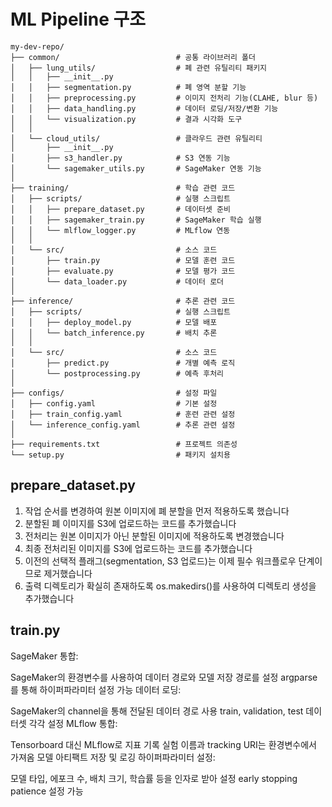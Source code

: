 # ML Pipeline 구조

```
my-dev-repo/
├── common/                          # 공통 라이브러리 폴더
│   ├── lung_utils/                  # 폐 관련 유틸리티 패키지
│   │   ├── __init__.py
│   │   ├── segmentation.py          # 폐 영역 분할 기능
│   │   ├── preprocessing.py         # 이미지 전처리 기능(CLAHE, blur 등)
│   │   ├── data_handling.py         # 데이터 로딩/저장/변환 기능
│   │   └── visualization.py         # 결과 시각화 도구
│   │
│   └── cloud_utils/                 # 클라우드 관련 유틸리티
│       ├── __init__.py
│       ├── s3_handler.py            # S3 연동 기능
│       └── sagemaker_utils.py       # SageMaker 연동 기능
│
├── training/                        # 학습 관련 코드
│   ├── scripts/                     # 실행 스크립트
│   │   ├── prepare_dataset.py       # 데이터셋 준비
│   │   ├── sagemaker_train.py       # SageMaker 학습 실행
│   │   └── mlflow_logger.py         # MLflow 연동
│   │
│   └── src/                         # 소스 코드
│       ├── train.py                 # 모델 훈련 코드
│       ├── evaluate.py              # 모델 평가 코드
│       └── data_loader.py           # 데이터 로더
│
├── inference/                       # 추론 관련 코드
│   ├── scripts/                     # 실행 스크립트
│   │   ├── deploy_model.py          # 모델 배포
│   │   └── batch_inference.py       # 배치 추론
│   │
│   └── src/                         # 소스 코드
│       ├── predict.py               # 개별 예측 로직
│       └── postprocessing.py        # 예측 후처리
│
├── configs/                         # 설정 파일
│   ├── config.yaml                  # 기본 설정
│   ├── train_config.yaml            # 훈련 관련 설정
│   └── inference_config.yaml        # 추론 관련 설정
│
├── requirements.txt                 # 프로젝트 의존성
└── setup.py                         # 패키지 설치용
```


## prepare_dataset.py

1. 작업 순서를 변경하여 원본 이미지에 폐 분할을 먼저 적용하도록 했습니다
2. 분할된 폐 이미지를 S3에 업로드하는 코드를 추가했습니다
3. 전처리는 원본 이미지가 아닌 분할된 이미지에 적용하도록 변경했습니다
4. 최종 전처리된 이미지를 S3에 업로드하는 코드를 추가했습니다
5. 이전의 선택적 플래그(segmentation, S3 업로드)는 이제 필수 워크플로우 단계이므로 제거했습니다
6. 출력 디렉토리가 확실히 존재하도록 os.makedirs()를 사용하여 디렉토리 생성을 추가했습니다

## train.py

SageMaker 통합:

SageMaker의 환경변수를 사용하여 데이터 경로와 모델 저장 경로를 설정
argparse를 통해 하이퍼파라미터 설정 가능
데이터 로딩:

SageMaker의 channel을 통해 전달된 데이터 경로 사용
train, validation, test 데이터셋 각각 설정
MLflow 통합:

Tensorboard 대신 MLflow로 지표 기록
실험 이름과 tracking URI는 환경변수에서 가져옴
모델 아티팩트 저장 및 로깅
하이퍼파라미터 설정:

모델 타입, 에포크 수, 배치 크기, 학습률 등을 인자로 받아 설정
early stopping patience 설정 가능